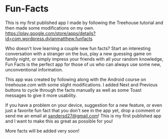 # Fun-Facts
This is my first published app I made by following the Treehouse tutorial and then made some modifications on my own. https://play.google.com/store/apps/details?id=com.wordpress.dylanmatthew.funfacts

Who doesn't love learning a couple new fun facts? Start an interesting conversation with a stranger on the bus, play a new guessing game on family night, or simply impress your friends with all your random knowledge, Fun Facts is the perfect app for those of us who can always use some new, unconventional information.

This app was created by following along with the Android course on treehouse.com with some slight modifications. I added Next and Previous buttons to cycle through the facts manually as well as some Toast messages to give it more usability.

If you have a problem on your device, suggestion for a new feature, or even just a favorite fun fact that you don't see in the app yet, drop a comment or send me an email at sandersd27@gmail.com! This is my first published app and I want to make this as great as possible for you!

More facts will be added very soon!
